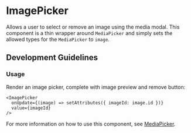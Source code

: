 # ImagePicker

Allows a user to select or remove an image using the media modal. This component
is a thin wrapper around `MediaPicker` and simply sets the allowed types for the
`MediaPicker` to `image`.

## Development Guidelines

### Usage

Render an image picker, complete with image preview and remove button:

    <ImagePicker
      onUpdate={(image) => setAttributes({ imageId: image.id })}
      value={imageId}
    />

For more information on how to use this component, see
[MediaPicker](../media-picker/README.md).
